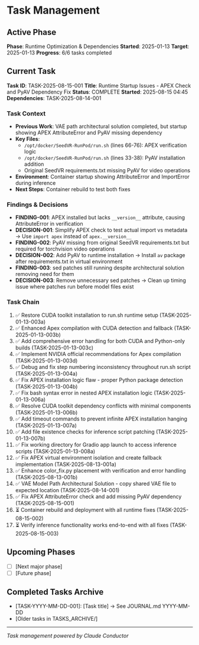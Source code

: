 # Task Management

## Active Phase
**Phase**: Runtime Optimization & Dependencies
**Started**: 2025-01-13
**Target**: 2025-01-13
**Progress**: 6/6 tasks completed

## Current Task
**Task ID**: TASK-2025-08-15-001
**Title**: Runtime Startup Issues - APEX Check and PyAV Dependency Fix
**Status**: COMPLETE
**Started**: 2025-08-15 04:45
**Dependencies**: TASK-2025-08-14-001

### Task Context
<!-- Critical information needed to resume this task -->
- **Previous Work**: VAE path architectural solution completed, but startup showing APEX AttributeError and PyAV missing dependency
- **Key Files**: 
  - `/opt/docker/SeedVR-RunPod/run.sh` (lines 66-76): APEX verification logic
  - `/opt/docker/SeedVR-RunPod/run.sh` (lines 33-38): PyAV installation addition
  - Original SeedVR requirements.txt missing PyAV for video operations
- **Environment**: Container startup showing AttributeError and ImportError during inference
- **Next Steps**: Container rebuild to test both fixes

### Findings & Decisions
- **FINDING-001**: APEX installed but lacks `__version__` attribute, causing AttributeError in verification
- **DECISION-001**: Simplify APEX check to test actual import vs metadata → Use `import apex` instead of `apex.__version__`
- **FINDING-002**: PyAV missing from original SeedVR requirements.txt but required for torchvision video operations
- **DECISION-002**: Add PyAV to runtime installation → Install `av` package after requirements.txt in virtual environment
- **FINDING-003**: sed patches still running despite architectural solution removing need for them
- **DECISION-003**: Remove unnecessary sed patches → Clean up timing issue where patches run before model files exist
### Task Chain
1. ✅ Restore CUDA toolkit installation to run.sh runtime setup (TASK-2025-01-13-003a)
2. ✅ Enhanced Apex compilation with CUDA detection and fallback (TASK-2025-01-13-003b)
3. ✅ Add comprehensive error handling for both CUDA and Python-only builds (TASK-2025-01-13-003c)
4. ✅ Implement NVIDIA official recommendations for Apex compilation (TASK-2025-01-13-003d)
5. ✅ Debug and fix step numbering inconsistency throughout run.sh script (TASK-2025-01-13-004a)
6. ✅ Fix APEX installation logic flaw - proper Python package detection (TASK-2025-01-13-004b)
7. ✅ Fix bash syntax error in nested APEX installation logic (TASK-2025-01-13-006a)
8. ✅ Resolve CUDA toolkit dependency conflicts with minimal components (TASK-2025-01-13-006b)
9. ✅ Add timeout commands to prevent infinite APEX installation hanging (TASK-2025-01-13-007a)
10. ✅ Add file existence checks for inference script patching (TASK-2025-01-13-007b)
11. ✅ Fix working directory for Gradio app launch to access inference scripts (TASK-2025-01-13-008a)
12. ✅ Fix APEX virtual environment isolation and create fallback implementation (TASK-2025-08-13-001a)
13. ✅ Enhance color_fix.py placement with verification and error handling (TASK-2025-08-13-001b)
14. ✅ VAE Model Path Architectural Solution - copy shared VAE file to expected location (TASK-2025-08-14-001)
15. ✅ Fix APEX AttributeError check and add missing PyAV dependency (TASK-2025-08-15-001)
16. ⏳ Container rebuild and deployment with all runtime fixes (TASK-2025-08-15-002)
17. ⏳ Verify inference functionality works end-to-end with all fixes (TASK-2025-08-15-003)

## Upcoming Phases
<!-- Future work not yet started -->
- [ ] [Next major phase]
- [ ] [Future phase]

## Completed Tasks Archive
<!-- Recent completions for quick reference -->
- [TASK-YYYY-MM-DD-001]: [Task title] → See JOURNAL.md YYYY-MM-DD
- [Older tasks in TASKS_ARCHIVE/]

---
*Task management powered by Claude Conductor*